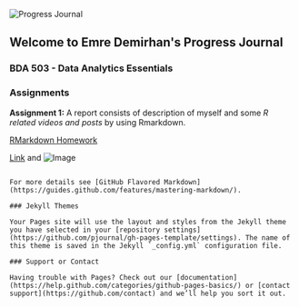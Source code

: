 ![Progress Journal](https://www.shutterstock.com/image-vector/mountain-climbing-route-peak-business-journey-1054502702)
## Welcome to Emre Demirhan's Progress Journal
### BDA 503 - Data Analytics Essentials


### Assignments
**Assignment 1:**  A report consists of description of myself and some *R related videos and posts* by using Rmarkdown. 

[RMarkdown Homework](https://github.com/pjournal/mef04-demirhanemre/blob/gh-pages/Assignment1-Deneme.html)


[Link](url) and ![Image](src)
```

For more details see [GitHub Flavored Markdown](https://guides.github.com/features/mastering-markdown/).

### Jekyll Themes

Your Pages site will use the layout and styles from the Jekyll theme you have selected in your [repository settings](https://github.com/pjournal/gh-pages-template/settings). The name of this theme is saved in the Jekyll `_config.yml` configuration file.

### Support or Contact

Having trouble with Pages? Check out our [documentation](https://help.github.com/categories/github-pages-basics/) or [contact support](https://github.com/contact) and we’ll help you sort it out.
